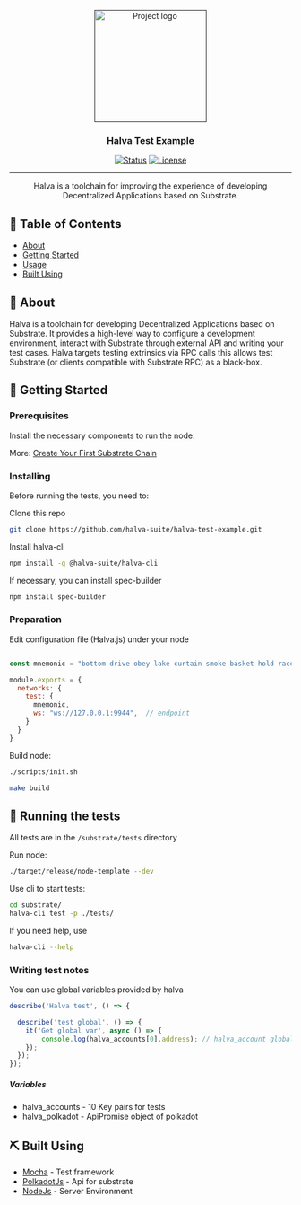 <p align="center">
  <a href="" rel="noopener">
 <img width=200px height=200px src="https://avatars1.githubusercontent.com/u/67451441?s=200&v=4" alt="Project logo"></a>
</p>

<h3 align="center">Halva Test Example</h3>

<div align="center">

[![Status](https://img.shields.io/badge/status-active-success.svg)]()
[![License](https://img.shields.io/badge/license-MIT-blue.svg)](/LICENSE)

</div>

---

<p align="center"> Halva is a toolchain for improving the experience of developing Decentralized Applications based on Substrate. 
    <br> 
</p>

## 📝 Table of Contents

- [About](#about)
- [Getting Started](#getting_started)
- [Usage](#usage)
- [Built Using](#built_using)

## 🧐 About <a name = "about"></a>

Halva is a toolchain for developing Decentralized Applications based on Substrate. It provides a high-level way to configure a development environment, interact with Substrate through external API and writing your test cases. Halva targets testing extrinsics via RPC calls this allows test Substrate (or clients compatible with Substrate RPC) as a black-box.

## 🏁 Getting Started <a name = "getting_started"></a>


### Prerequisites

Install the necessary components to run the node:

More: [Create Your First Substrate Chain](https://substrate.dev/docs/en/tutorials/create-your-first-substrate-chain/)


### Installing

Before running the tests, you need to:

Clone this repo

```bash
git clone https://github.com/halva-suite/halva-test-example.git
```

Install halva-cli

```bash
npm install -g @halva-suite/halva-cli
```

If necessary, you can install spec-builder

```bash
npm install spec-builder
```

### Preparation
	
Edit configuration file (Halva.js) under your node

```javascript

const mnemonic = "bottom drive obey lake curtain smoke basket hold race lonely fit walk";  

module.exports = {
  networks: {
    test: {
      mnemonic,
      ws: "ws://127.0.0.1:9944",  // endpoint
    }
  }
}

```

Build node:

```bash
./scripts/init.sh

make build
```

## 🔧 Running the tests <a name = "tests"></a>

All tests are in the ```/substrate/tests``` directory

Run node:

```bash
./target/release/node-template --dev
```

Use cli to start tests:

```bash
cd substrate/
halva-cli test -p ./tests/
```

If you need help, use 

```bash
halva-cli --help
```

### Writing test notes

You can use global variables provided by halva

```javascript
describe('Halva test', () => {

  describe('test global', () => {
    it('Get global var', async () => {
        console.log(halva_accounts[0].address); // halva_account global var
    });
  });
});
```

##### Variables

* halva_accounts - 10 Key pairs for tests
* halva_polkadot - ApiPromise object of polkadot



## ⛏️ Built Using <a name = "built_using"></a>

- [Mocha](https://mochajs.org/) - Test framework
- [PolkadotJs](https://polkadot.js.org/) - Api for substrate
- [NodeJs](https://nodejs.org/en/) - Server Environment
